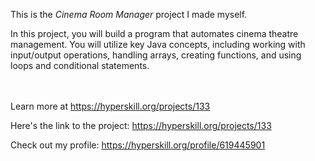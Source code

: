 This is the *Cinema Room Manager* project I made myself.


<p>In this project, you will build a program that automates cinema theatre management. You will utilize key Java concepts, including working with input/output operations, handling arrays, creating functions, and using loops and conditional statements.</p><br/><br/>Learn more at <a href="https://hyperskill.org/projects/133?utm_source=ide&utm_medium=ide&utm_campaign=ide&utm_content=project-card">https://hyperskill.org/projects/133</a>

Here's the link to the project: https://hyperskill.org/projects/133

Check out my profile: https://hyperskill.org/profile/619445901